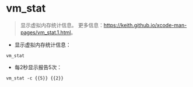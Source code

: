 # vm_stat

> 显示虚拟内存统计信息。
> 更多信息：<https://keith.github.io/xcode-man-pages/vm_stat.1.html>。

- 显示虚拟内存统计信息：

`vm_stat`

- 每2秒显示报告5次：

`vm_stat -c {{5}} {{2}}`